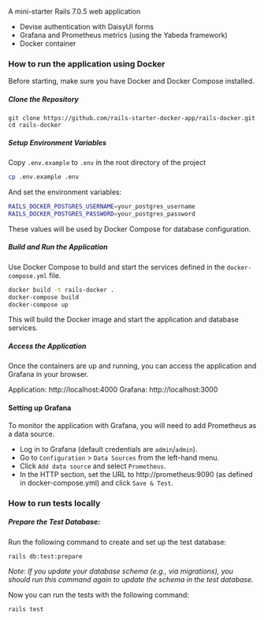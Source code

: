 A mini-starter Rails 7.0.5 web application

* Devise authentication with DaisyUI forms
* Grafana and Prometheus metrics (using the Yabeda framework)
* Docker container

### How to run the application using Docker

Before starting, make sure you have Docker and Docker Compose installed.

##### Clone the Repository

```
git clone https://github.com/rails-starter-docker-app/rails-docker.git
cd rails-docker
```

##### Setup Environment Variables

Copy `.env.example` to `.env` in the root directory of the project

```sh
cp .env.example .env
```

And set the environment variables:

```sh
RAILS_DOCKER_POSTGRES_USERNAME=your_postgres_username
RAILS_DOCKER_POSTGRES_PASSWORD=your_postgres_password
```

These values will be used by Docker Compose for database configuration.

##### Build and Run the Application

Use Docker Compose to build and start the services defined in the `docker-compose.yml` file.

```sh
docker build -t rails-docker .
docker-compose build
docker-compose up
```

This will build the Docker image and start the application and database services.

##### Access the Application

Once the containers are up and running, you can access the application and Grafana in your browser.

Application: http://localhost:4000
Grafana: http://localhost:3000

#### Setting up Grafana

To monitor the application with Grafana, you will need to add Prometheus as a data source.

* Log in to Grafana (default credentials are `admin`/`admin`).
* Go to `Configuration` > `Data Sources` from the left-hand menu.
* Click `Add data source` and select `Prometheus`.
* In the HTTP section, set the URL to http://prometheus:9090 (as defined in docker-compose.yml) and click `Save & Test`.

### How to run tests locally

##### Prepare the Test Database:

Run the following command to create and set up the test database:

```
rails db:test:prepare
```

*Note: If you update your database schema (e.g., via migrations), you should run this command again to update the schema in the test database.*

Now you can run the tests with the following command:

```
rails test
```
